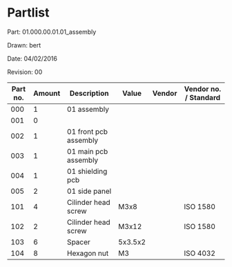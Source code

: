 # Partlist

Part: 01.000.00.01.01_assembly

Drawn: bert

Date: 04/02/2016

Revision: 00

| Part no. | Amount | Description | Value | Vendor | Vendor no. / Standard |
|----------|--------|-------------|-------|--------|-----------------------|
| 000 | 1 | 01 assembly | | |
| 001 | 0 | | | |
| 002 | 1 | 01 front pcb assembly | | |
| 003 | 1 | 01 main pcb assembly | | |
| 004 | 1 | 01 shielding pcb | | |
| 005 | 2 | 01 side panel | | |
| 101 | 4 | Cilinder head screw | M3x8 | | ISO 1580 |
| 102 | 2 | Cilinder head screw | M3x12 | | ISO 1580 |
| 103 | 6 | Spacer | 5x3.5x2 | | |
| 104 | 8 | Hexagon nut | M3 | | ISO 4032 |
